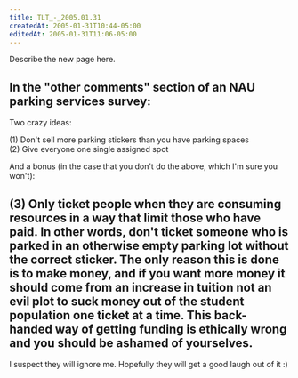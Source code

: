 ```yaml
---
title: TLT_-_2005.01.31
createdAt: 2005-01-31T10:44-05:00
editedAt: 2005-01-31T11:06-05:00
---
```


Describe the new page here.

In the "other comments" section of an NAU parking services survey:
-----
Two crazy ideas:

(1) Don't sell more parking stickers than you have parking spaces<br>
(2) Give everyone one single assigned spot

And a bonus (in the case that you don't do the above, which I'm sure you won't):

(3) Only ticket people when they are consuming resources in a way that limit those who have paid. In other words, don't ticket someone who is parked in an otherwise empty parking lot without the correct sticker. The only reason this is done is to make money, and if you want more money it should come from an increase in tuition not an evil plot to suck money out of the student population one ticket at a time. This back-handed way of getting funding is ethically wrong and you should be ashamed of yourselves.
-----

I suspect they will ignore me. Hopefully they will get a good laugh out of it :)


